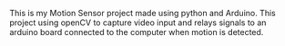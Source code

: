 This is my Motion Sensor project made using python and Arduino. This project using openCV to capture video 
input and relays signals to an arduino board connected to the computer when motion is detected. 
